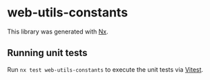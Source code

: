 # web-utils-constants

This library was generated with [Nx](https://nx.dev).

## Running unit tests

Run `nx test web-utils-constants` to execute the unit tests via [Vitest](https://vitest.dev/).
